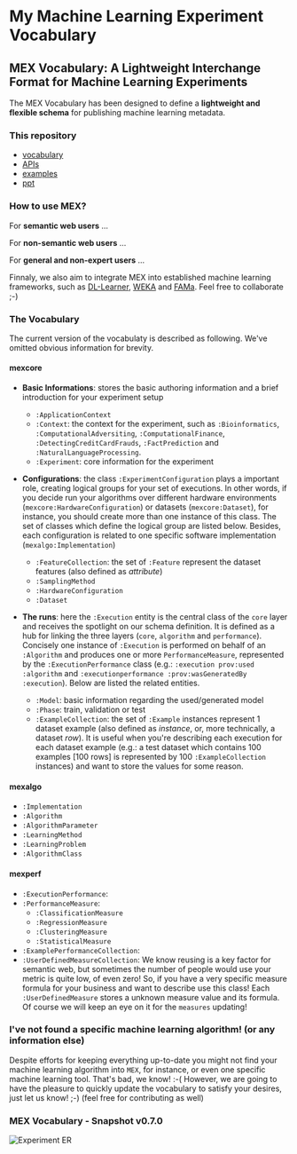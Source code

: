 # My Machine Learning Experiment Vocabulary
## MEX Vocabulary: A Lightweight Interchange Format for Machine Learning Experiments

The MEX Vocabulary has been designed to define a **lightweight and flexible schema** for publishing machine learning metadata. 

### This repository
  * [vocabulary](https://github.com/dnes85/mexproject/tree/master/ontology)
  * [APIs](https://github.com/dnes85/mexproject/tree/master/algorithm)
  * [examples](https://github.com/dnes85/mexproject/tree/master/proof)
  * [ppt](https://github.com/dnes85/mexproject/tree/master/ppt)

### How to use MEX?

For **semantic web users** 
...

For **non-semantic web users** 
...

For **general and non-expert users**
...

Finnaly, we also aim to integrate MEX into established machine learning frameworks, such as [DL-Learner](http://dl-learner.org/), [WEKA](http://www.cs.waikato.ac.nz/ml/weka/) and [FAMa](https://github.com/duartejulio/fama). Feel free to collaborate ;-)

### The Vocabulary

The current version of the vocabulaty is described as following. We've omitted obvious information for brevity.

#### mexcore
* **Basic Informations**: stores the basic authoring information and a brief introduction for your experiment setup
  * `:ApplicationContext`
  * `:Context`: the context for the experiment, such as `:Bioinformatics`, `:ComputationalAdversiting`, `:ComputationalFinance`, `:DetectingCreditCardFrauds`, `:FactPrediction` and `:NaturalLanguageProcessing`.
  * `:Experiment`: core information for the experiment

* **Configurations**: the class `:ExperimentConfiguration` plays a important role, creating logical groups for your set of executions. In other words, if you decide run your algorithms over different hardware environments (`mexcore:HardwareConfiguration`) or datasets (`mexcore:Dataset`), for instance, you should create more than one instance of this class. The set of classes which define the logical group are listed below. Besides, each configuration is related to one specific software implementation (`mexalgo:Implementation`)
  * `:FeatureCollection`: the set of `:Feature` represent the dataset features (also defined as *attribute*)
  * `:SamplingMethod`
  * `:HardwareConfiguration`
  * `:Dataset`

* **The runs**: here the `:Execution` entity is the central class of the `core` layer and receives the spotlight on our schema definition. It is defined as a hub for linking the three layers (`core`, `algorithm` and `performance`). Concisely one instance of `:Execution` is performed on behalf of an `:Algorithm` and produces one or more `PerformanceMeasure`, represented by the `:ExecutionPerformance` class (e.g.: `:execution prov:used :algorithm` and `:executionperformance :prov:wasGeneratedBy :execution`). Below are listed the related entities.
  * `:Model`: basic information regarding the used/generated model
  * `:Phase`: train, validation or test
  * `:ExampleCollection`: the set of `:Example` instances represent 1 dataset example (also defined as *instance*, or, more technically, a dataset *row*). It is useful when you're describing each execution for each dataset example (e.g.: a test dataset which contains 100 examples [100 rows] is represented by 100 `:ExampleCollection` instances) and want to store the values for some reason.

#### mexalgo
* `:Implementation`
* `:Algorithm`
* `:AlgorithmParameter`
* `:LearningMethod`
* `:LearningProblem`
* `:AlgorithmClass`

#### mexperf
* `:ExecutionPerformance`: 
* `:PerformanceMeasure`: 
  * `:ClassificationMeasure`
  * `:RegressionMeasure`
  * `:ClusteringMeasure`
  * `:StatisticalMeasure`
* `:ExamplePerformanceCollection`: 
* `:UserDefinedMeasureCollection`: We know reusing is a key factor for semantic web, but sometimes the number of people would use your metric is quite low, of even zero! So, if you have a very specific measure formula for your business and want to describe use this class! Each `:UserDefinedMeasure` stores a unknown measure value and its formula. Of course we will keep an eye on it for the `measures` updating! 

### I've not found a specific machine learning algorithm! (or any information else)
Despite efforts for keeping everything up-to-date you might not find your machine learning algorithm into `MEX`, for instance, or even one specific machine learning tool. That's bad, we know! :-( However, we are going to have the pleasure to quickly update the vocabulary to satisfy your desires, just let us know! ;-)
(feel free for contributing as well)

### MEX Vocabulary - Snapshot v0.7.0
![Experiment ER](http://dne5.com/images/mex/mexv0.7.0.png)

